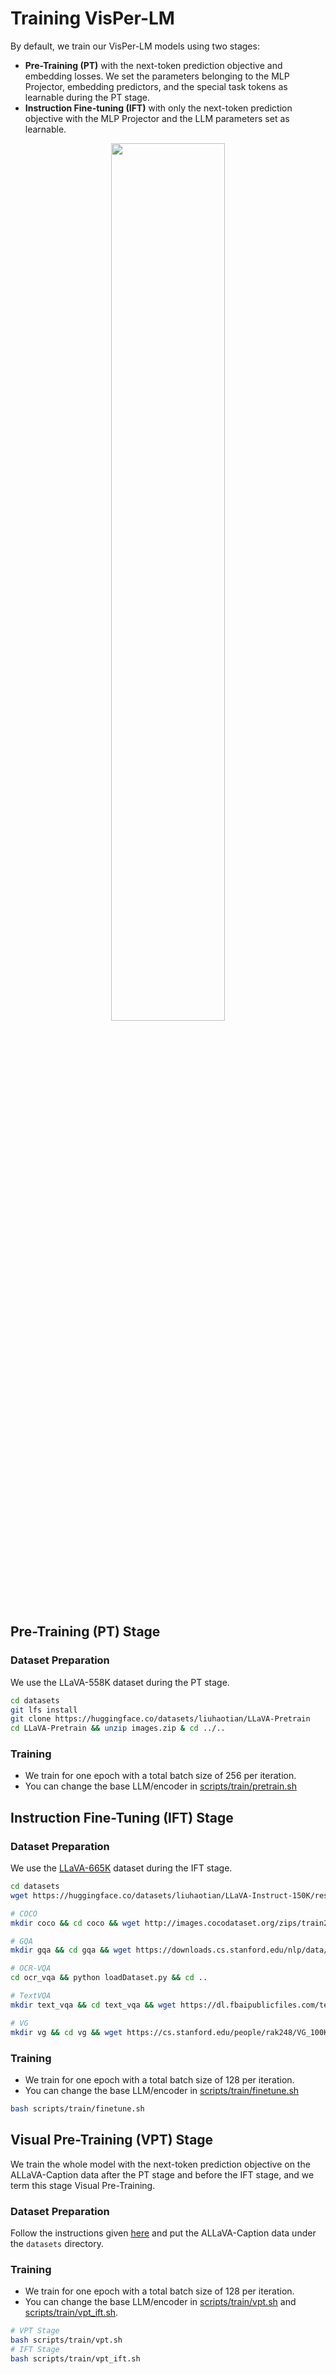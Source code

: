 # Training VisPer-LM

By default, we train our VisPer-LM models using two stages:

- **Pre-Training (PT)** with the next-token prediction objective and embedding losses. We set the parameters belonging to the MLP Projector, embedding predictors, and the special task tokens as learnable during the PT stage.
- **Instruction Fine-tuning (IFT)** with only the next-token prediction objective with the MLP Projector and the LLM parameters set as learnable.

<p align="center">
    <img src="../assets/arch.png" width="60%" class="center"/>
</p>

## Pre-Training (PT) Stage

### Dataset Preparation

We use the LLaVA-558K dataset during the PT stage.

```bash
cd datasets
git lfs install
git clone https://huggingface.co/datasets/liuhaotian/LLaVA-Pretrain
cd LLaVA-Pretrain && unzip images.zip & cd ../..
```

### Training

- We train for one epoch with a total batch size of 256 per iteration.
- You can change the base LLM/encoder in [scripts/train/pretrain.sh](../scripts/train/pretrain.sh)

## Instruction Fine-Tuning (IFT) Stage

### Dataset Preparation

We use the [LLaVA-665K](https://github.com/haotian-liu/LLaVA#visual-instruction-tuning) dataset during the IFT stage.

```bash
cd datasets
wget https://huggingface.co/datasets/liuhaotian/LLaVA-Instruct-150K/resolve/main/llava_v1_5_mix665k.json

# COCO
mkdir coco && cd coco && wget http://images.cocodataset.org/zips/train2017.zip && unzip train.zip && cd ..

# GQA
mkdir gqa && cd gqa && wget https://downloads.cs.stanford.edu/nlp/data/gqa/images.zip && unzip images.zip && cd ..

# OCR-VQA
cd ocr_vqa && python loadDataset.py && cd ..

# TextVQA
mkdir text_vqa && cd text_vqa && wget https://dl.fbaipublicfiles.com/textvqa/images/train_val_images.zip && unzip train_val_images.zip && cd ..

# VG
mkdir vg && cd vg && wget https://cs.stanford.edu/people/rak248/VG_100K_2/images.zip && wget https://cs.stanford.edu/people/rak248/VG_100K_2/images2.zip && unzip images.zip && unzip images2.zip && cd ..
```

### Training

- We train for one epoch with a total batch size of 128 per iteration.
- You can change the base LLM/encoder in [scripts/train/finetune.sh](../scripts/train/finetune.sh)

```bash
bash scripts/train/finetune.sh
```

## Visual Pre-Training (VPT) Stage

We train the whole model with the next-token prediction objective on the ALLaVA-Caption data after the PT stage and before the IFT stage, and we term this stage Visual Pre-Training.

### Dataset Preparation

Follow the instructions given [here](https://huggingface.co/datasets/FreedomIntelligence/ALLaVA-4V#data-preparation) and put the ALLaVA-Caption data under the `datasets` directory.

### Training

- We train for one epoch with a total batch size of 128 per iteration.
- You can change the base LLM/encoder in [scripts/train/vpt.sh](../scripts/train/vpt.sh) and [scripts/train/vpt_ift.sh](../scripts/train/vpt_ift.sh).

```bash
# VPT Stage
bash scripts/train/vpt.sh
# IFT Stage
bash scripts/train/vpt_ift.sh
```
